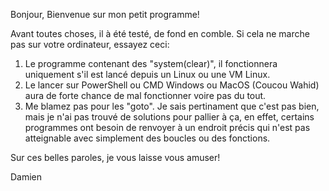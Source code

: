 Bonjour, Bienvenue sur mon petit programme!

Avant toutes choses, il à été testé, de fond en comble. Si cela ne marche pas sur votre ordinateur, essayez ceci:

1. Le programme contenant des "system(clear)", il fonctionnera uniquement s'il est lancé depuis un Linux ou une VM Linux.
2. Le lancer sur PowerShell ou CMD Windows ou MacOS (Coucou Wahid) aura de forte chance de mal fonctionner voire pas du tout.
3. Me blamez pas pour les "goto". Je sais pertinament que c'est pas bien, mais je n'ai pas trouvé de solutions pour pallier à ça, en effet, certains programmes ont besoin de renvoyer à un endroit précis qui n'est pas atteignable avec simplement des boucles ou des fonctions.

Sur ces belles paroles, je vous laisse vous amuser!

Damien
